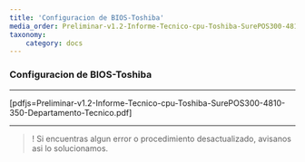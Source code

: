 ```yaml
---
title: 'Configuracion de BIOS-Toshiba'
media_order: Preliminar-v1.2-Informe-Tecnico-cpu-Toshiba-SurePOS300-4810-350-Departamento-Tecnico.pdf
taxonomy:
    category: docs
---
```


### Configuracion de BIOS-Toshiba

---------------




[pdfjs=Preliminar-v1.2-Informe-Tecnico-cpu-Toshiba-SurePOS300-4810-350-Departamento-Tecnico.pdf]

-------------------

>! Si encuentras algun error o procedimiento desactualizado, avisanos asi lo solucionamos.

